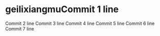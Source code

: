# geilixiangmuCommit 1 line
Commit 2 line
Commit 3 line
Commit 4 line
Commit 5 line
Commit 6 line
Commit 7 line
